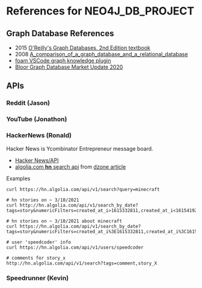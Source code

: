 # References for NEO4J_DB_PROJECT

## Graph Database References

- 2015 [O'Reilly's Graph Databases, 2nd Edition textbook](https://www.oreilly.com/library/view/graph-databases-2nd/9781491930885/)
- 2008 [A_comparison_of_a_graph_database_and_a_relational_database](A_comparison_of_a_graph_database_and_a_relational_.pdf)
- [foam VSCode graph knowledge plugin](https://github.com/foambubble/foam)
- [Bloor Graph Database Market Update 2020](https://info.cambridgesemantics.com/bloor-graph-database-market-update-2020)

## APIs

### Reddit (Jason)

### YouTube (Jonathon)

### HackerNews (Ronald)

Hacker News is Ycombinator Entrepreneur message board.

- [Hacker News/API](https://github.com/HackerNews/API)
- [algolia.com **hn** search api](https://hn.algolia.com/api) from [dzone article](https://dzone.com/articles/algolia-kindly-provides-a-hacker-news-search-api)

Examples

    curl https://hn.algolia.com/api/v1/search?query=minecraft

    # hn stories on ~ 3/10/2021
    curl http://hn.algolia.com/api/v1/search_by_date?tags=story&numericFilters=created_at_i>1615332811,created_at_i<1615419211

    # hn stories on ~ 3/10/2021 about minecraft
    curl https://hn.algolia.com/api/v1/search_by_date?tags=story&numericFilters=created_at_i%3E1615332811,created_at_i%3C1615419211&query=minecraft

    # user 'speedcoder' info
    curl https://hn.algolia.com/api/v1/users/speedcoder

    # comments for story_x
    http://hn.algolia.com/api/v1/search?tags=comment,story_X

### Speedrunner (Kevin)

